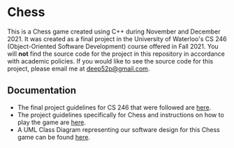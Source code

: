 # Chess
This is a Chess game created using C++ during November and December 2021. It was created as a final project in the University of Waterloo's CS 246 (Object-Oriented Software Development) course offered in Fall 2021. You will **not** find the source code for the project in this repository in accordance with academic policies. If you would like to see the source code for this project, please email me at deep52p@gmail.com.

## Documentation
- The final project guidelines for CS 246 that were followed are [here](docs/project_guidelines.pdf).
- The project guidelines specifically for Chess and instructions on how to play the game are [here](docs/chess&#32;specifications.pdf).
- A UML Class Diagram representing our software design for this Chess game can be found [here](docs/uml.pdf).
